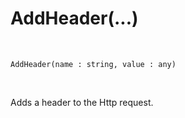 # AddHeader(...)

<br/>


```
AddHeader(name : string, value : any)
```

<br/>

Adds a header to the Http request.
